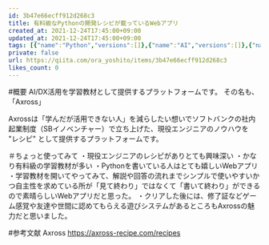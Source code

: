 ```yaml
---
id: 3b47e66ecff912d268c3
title: 有料級なPythonの開発レシピが載っているWebアプリ
created_at: 2021-12-24T17:45:00+09:00
updated_at: 2021-12-24T17:45:00+09:00
tags: [{"name":"Python","versions":[]},{"name":"AI","versions":[]},{"name":"Webアプリ","versions":[]}]
private: false
url: https://qiita.com/ora_yoshito/items/3b47e66ecff912d268c3
likes_count: 0
--- 
```

      
#概要
AI/DX活用を学習教材として提供するプラットフォームです。
その名も、「Axross」

Axrossは「学んだが活用できない人」を減らしたい想いでソフトバンクの社内起業制度（SBイノベンチャー）で立ち上げた、現役エンジニアのノウハウを "レシピ" として提供するプラットフォームです。

＃ちょっと使ってみて
・現役エンジニアのレシピがありとても興味深い
・かなり有料級の学習教材が多い
・Pythonを書いている人はとても嬉しいWebアプリ
・学習教材を開いてやってみて、解説や回答の流れまでシンプルで使いやすいかつ自主性を求めている所が「見て終わり」ではなくて「書いて終わり」ができるので素晴らしいWebアプリだと思った。
・クリアした後には、修了証などゲーム感覚や友達や世間に認めてもらえる遊びシステムがあるところもAxrossの魅力だと思いました。

#参考文献
Axross
https://axross-recipe.com/recipes
